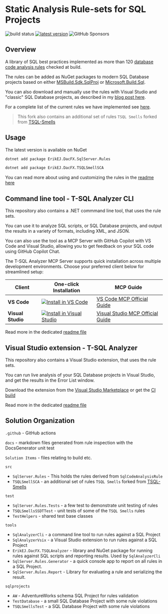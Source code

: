 [marketplace]: https://marketplace.visualstudio.com/items?itemName=ErikEJ.TSqlAnalyzer
[vsixgallery]: http://www.vsixgallery.com/extension/SqlAnalyzer.abc6ba2-edd5-4419-8646-a55d0a83f7ff/

# Static Analysis Rule-sets for SQL Projects

![build status](https://img.shields.io/github/actions/workflow/status/ErikEJ/SqlServer.Rules/pipeline.yml?master) [![latest version](https://img.shields.io/nuget/v/ErikEJ.DacFX.SqlServer.Rules)](https://www.nuget.org/packages/ErikEJ.DacFX.SqlServer.Rules) ![GitHub Sponsors](https://img.shields.io/github/sponsors/ErikEJ)


## Overview

A library of SQL best practices implemented as more than 120 [database code analysis rules](https://erikej.github.io/dacfx/codeanalysis/sqlserver/2024/04/02/dacfx-codeanalysis.html) checked at build.

The rules can be added as NuGet packages to modern SQL Database projects based on either [MSBuild.Sdk.SqlProj](https://github.com/rr-wfm/MSBuild.Sdk.SqlProj) or [Microsoft.Build.Sql](https://github.com/microsoft/DacFx).

You can also download and manually use the rules with Visual Studio and "classic" SQL Database projects, as described in my [blog post here](https://erikej.github.io/dacfx/codeanalysis/sqlserver/2024/04/02/dacfx-codeanalysis.html#addrules).

For a complete list of the current rules we have implemented see [here](docs/readme.md).

> This fork also contains an additional set of rules `TSQL Smells` forked from [TSQL-Smells](https://github.com/davebally/TSQL-Smells)

## Usage

The latest version is available on NuGet

```sh
dotnet add package ErikEJ.DacFX.SqlServer.Rules
```

```sh
dotnet add package ErikEJ.DacFX.TSQLSmellSCA
```

You can read more about using and customizing the rules in the [readme here](https://github.com/rr-wfm/MSBuild.Sdk.SqlProj?tab=readme-ov-file#static-code-analysis)

## Command line tool - T-SQL Analyzer CLI

This repository also contains a .NET commmand line tool, that uses the rule sets.

You can use it to analyze SQL scripts, or SQL Database projects, and output the results in a variety of formats, including XML, and JSON.

You can also use the tool as a MCP Server with GitHub Copilot with VS Code and Visual Studio, allowing you to get feedback on your SQL code using GitHub Copilot Chat.

The T-SQL Analyzer MCP Server supports quick installation across multiple development environments. Choose your preferred client below for streamlined setup:

| Client | One-click Installation | MCP Guide |
|--------|----------------------|-------------------|
| **VS Code** | [![Install in VS Code](https://img.shields.io/badge/VS_Code-Install_TSQLAnalyzer-0098FF?style=flat-square&logoColor=white)](https://vscode.dev/redirect/mcp/install?name=tsqlanalyzer&config=%7B%22name%22%3A%22tsqlanalyzer%22%2C%22command%22%3A%22tsqlanalyze%22%2C%22args%22%3A%5B%22-mcp%22%5D%7D) | [VS Code MCP Official Guide](https://code.visualstudio.com/docs/copilot/chat/mcp-servers) |
| **Visual Studio** | [![Install in Visual Studio](https://img.shields.io/badge/Visual_Studio-Install_TSQLAnalyzer-C16FDE?logo=visualstudio&logoColor=white)](https://vs-open.link/mcp-install?%7B%22name%22%3A%22tsqlanalyzer%22%2C%22type%22%3A%22stdio%22%2C%22command%22%3A%22tsqlanalyze%22%2C%22args%22%3A%5B%22-mcp%22%5D%7D) | [Visual Studio MCP Official Guide](https://learn.microsoft.com/visualstudio/ide/mcp-servers) |

Read more in the dedicated [readme file](https://github.com/ErikEJ/SqlServer.Rules/blob/master/tools/SqlAnalyzerCli/readme.md)

## Visual Studio extension - T-SQL Analyzer

This repository also contains a Visual Studio extension, that uses the rule sets.

You can run live analysis of your SQL Database projects in Visual Studio, and get the results in the Error List window.

Download the extension from the [Visual Studio Marketplace][marketplace]
or get the [CI build][vsixgallery]

Read more in the dedicated [readme file](https://github.com/ErikEJ/SqlServer.Rules/blob/master/tools/SqlAnalyzerVsix/readme.md)

## Solution Organization

`.github` - GitHub actions

`docs` - markdown files generated from rule inspection with the DocsGenerator unit test

`Solution Items` - files relating to build etc.

`src`

- `SqlServer.Rules` - This holds the rules derived from `SqlCodeAnalysisRule`
- `TSQLSmellSCA` - an additional set of rules `TSQL Smells` forked from [TSQL-Smells](https://github.com/davebally/TSQL-Smells)

`test`

- `SqlServer.Rules.Tests` - a few test to demonstrate unit testing of rules
- `TSQLSmellsSSDTTest` - unit tests of some of the `TSQL Smells` rules
- `TestHelpers` - shared test base classes

`tools`

- `SqlAnalyzerCli` - a command line tool to run rules against a SQL Project
- `SqlAnalyzerVsix` - a Visual Studio extension to run rules against a SQL Project
- `ErikEJ.DacFX.TSQLAnalyzer` - library and NuGet package for running rules against SQL scripts and reporting results. Used by `SqlAnalyzerCli`
- `SqlServer.Rules.Generator` - a quick console app to report on all rules in a SQL Project.
- `SqlServer.Rules.Report` - Library for evaluating a rule and serializing the result.

`sqlprojects`

- `AW` - AdventureWorks schema SQL Project for rules validation
- `TestDatabase` - a small SQL Database Project with some rule violations
- `TSQLSmellsTest` - a SQL Database Project with some rule violations
